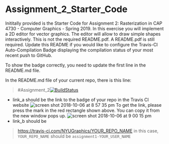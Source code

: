 # Assignment_2_Starter_Code
Inititally provided is the Starter Code for Assignment 2: Rasterization in CAP 4730 - Computer Graphics - Spring 2019. In this exercise you will implement a 2D editor for vector graphics. The editor will allow to draw simple shapes interactively.
This is not the required README.pdf. A README.pdf is still required. Update this README if you would like to configure the Travis-CI Auto-Compilation Badge displaying the compilation status of your most recent push to GitHub.

To show the badge correctly, you need to update the first line in the README.md file.

In the README.md file of your current repo, there is this line:

> #Assignment_2[![BuildStatus](link_a)](link_b)

* link_a should be the link to the badge of your repo in the Travis CI website
  ![screen shot 2018-10-06 at 8 57 35 pm](https://user-images.githubusercontent.com/6883726/46577072-966ab900-c9aa-11e8-8cc3-67450ea6fa86.png)
  To get the link, please press the mark in the red rectangle shown above. You can copy it from the new window pops up.
  ![screen shot 2018-10-06 at 9 00 15 pm](https://user-images.githubusercontent.com/6883726/46577074-d92c9100-c9aa-11e8-8bba-8ab5bdc1c32b.png)
* link_b should be

> https://travis-ci.com/NYUGraphics/YOUR_REPO_NAME
> in this case, `YOUR_REPO_NAME` should be `assignment1-YOUR_USER_NAME`
